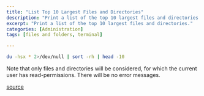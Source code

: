 ```yaml
---
title: "List Top 10 Largest Files and Directories"
description: "Print a list of the top 10 largest files and directories."
excerpt: "Print a list of the top 10 largest files and directories."
categories: [Administration]
tags: [files and folders, terminal]

---
```


```bash
du -hsx * 2>/dev/null | sort -rh | head -10
```
Note that only files and directories will be considered, for which the current user has read-permissions. There will be no error messages.

[source](http://www.cyberciti.biz/faq/how-do-i-find-the-largest-filesdirectories-on-a-linuxunixbsd-filesystem/)